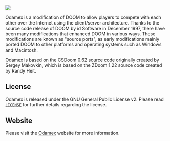 ![](https://github.com/odamex/odamex/blob/master/media/icon_odamex_128.png?raw=true)

Odamex is a modification of DOOM to allow players to compete with each other over the Internet using the client/server architecture. Thanks to the source code release of DOOM by id Software in December 1997, there have been many modifications that enhanced DOOM in various ways. These modifications are known as "source ports", as early modifications mainly ported DOOM to other platforms and operating systems such as Windows and Macintosh.

Odamex is based on the CSDoom 0.62 source code originally created by Sergey Makovkin, which is based on the ZDoom 1.22 source code created by Randy Heit.

## License
Odamex is released under the GNU General Public License v2. Please read [`LICENSE`](LICENSE) for further details regarding the license.

## Website
Please visit the [Odamex](https://odamex.net) website for more information.

